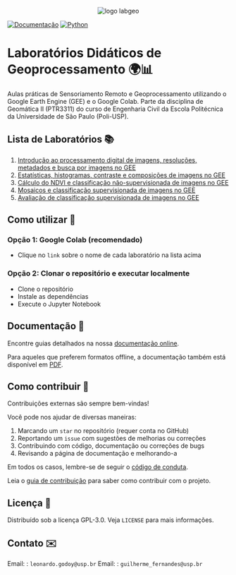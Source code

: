 <p align="center">
  <img src="labs/static/labgeo-logo.png" alt="logo labgeo">
</p>

[![Documentação](https://readthedocs.org/projects/ptr3311-python/badge/?version=latest)](https://ptr3311-python.readthedocs.io/pt/latest/?badge=latest)
[![Python](https://img.shields.io/badge/Python-3.8-blue.svg)](https://www.python.org/downloads/release/python-380/)

# Laboratórios Didáticos de Geoprocessamento 🌍📊

Aulas práticas de Sensoriamento Remoto e Geoprocessamento utilizando o Google Earth Engine (GEE) e o Google Colab.
Parte da disciplina de Geomática II (PTR3311) do curso de Engenharia Civil da Escola Politécnica da Universidade de São Paulo (Poli-USP).

## Lista de Laboratórios 📚

1. [Introdução ao processamento digital de imagens, resoluções, metadados e busca por imagens no GEE](https://colab.research.google.com/github/labgeo-poli/PTR3311-Python/blob/master/labs/lab1.ipynb)
2. [Estatísticas, histogramas, contraste e composições de imagens no GEE](https://colab.research.google.com/github/labgeo-poli/PTR3311-Python/blob/master/labs/lab2.ipynb)
3. [Cálculo do NDVI e classificação não-supervisionada de imagens no GEE](https://colab.research.google.com/github/labgeo-poli/PTR3311-Python/blob/master/labs/lab3.ipynb)
4. [Mosaicos e classificação supervisionada de imagens no GEE](https://colab.research.google.com/github/labgeo-poli/PTR3311-Python/blob/master/labs/lab4.ipynb)
5. [Avaliação de classificação supervisionada de imagens no GEE](https://colab.research.google.com/github/labgeo-poli/PTR3311-Python/blob/master/labs/lab5.ipynb)

<!-- TODO: criar badges para cada um dos laboratórios  -->

## Como utilizar 🚀

### Opção 1: Google Colab (recomendado)

- Clique no `link` sobre o nome de cada laboratório na lista acima

### Opção 2: Clonar o repositório e executar localmente

- Clone o repositório
- Instale as dependências
- Execute o Jupyter Notebook

## Documentação 📖

Encontre guias detalhados na nossa [documentação online](https://ptr3311-python.readthedocs.io/pt/latest/).

Para aqueles que preferem formatos offline, a documentação também está disponível em [PDF](https://ptr3311-python.readthedocs.io/_/downloads/pt/latest/pdf/).

## Como contribuir 🤝

Contribuições externas são sempre bem-vindas!

Você pode nos ajudar de diversas maneiras:

1. Marcando um `star` no repositório (requer conta no GitHub)
2. Reportando um `issue` com sugestões de melhorias ou correções
3. Contribuindo com código, documentação ou correções de bugs
4. Revisando a página de documentação e melhorando-a

Em todos os casos, lembre-se de seguir o [código de conduta](CODE_OF_CONDUCT.md).

Leia o [guia de contribuição](CONTRIBUTING.md) para saber como contribuir com o
projeto.

## Licença 📜

Distribuído sob a licença GPL-3.0. Veja `LICENSE` para mais informações.

## Contato ✉️
Email: : `leonardo.godoy@usp.br`
Email: : `guilherme_fernandes@usp.br`
